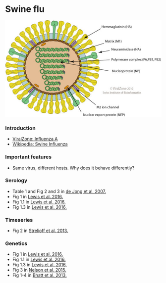 # Swine flu

![](flu.jpg)

### Introduction

* [ViralZone: Influenza A](http://viralzone.expasy.org/all_by_species/6.html)
* [Wikipedia: Swine Influenza](https://en.wikipedia.org/wiki/Swine_influenza)

### Important features

* Same virus, different hosts. Why does it behave differently?

### Serology

* Table 1 and Fig 2 and 3 in [de Jong et al. 2007.](dejong-swine-flu-serology.pdf)
* Fig 1 in [Lewis et al. 2016.](lewis-swine-flu-genetics.pdf)
* Fig 1.1 in [Lewis et al. 2016.](https://elifesciences.org/content/5/e12217/figure1/figure-supp1)
* Fig 1.3 in [Lewis et al. 2016.](https://elifesciences.org/content/5/e12217/figure1/figure-supp3)

### Timeseries

* Fig 2 in [Strelioff et al. 2013.](strelioff-swine-flu-timeseries)

### Genetics

* Fig 1 in [Lewis et al. 2016.](lewis-swine-flu-genetics.pdf)
* Fig 1.1 in [Lewis et al. 2016.](https://elifesciences.org/content/5/e12217/figure1/figure-supp1)
* Fig 1.3 in [Lewis et al. 2016.](https://elifesciences.org/content/5/e12217/figure1/figure-supp3)
* Fig 3 in [Nelson et al. 2015.](nelson-swine-flu-genetics.pdf)
* Fig 1-4 in [Bhatt et al. 2013.](bhatt-swine-flu-genetics.pdf)
